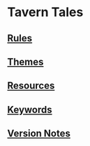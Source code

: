 # Tavern Tales
## [Rules](rules/)
## [Themes](themes/)
## [Resources](resources/)
## [Keywords](keywords)
## [Version Notes](version_notes)
